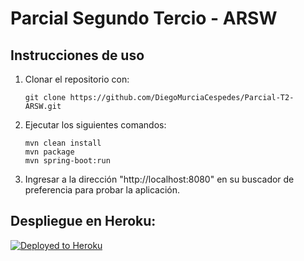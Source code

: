 # Parcial Segundo Tercio - ARSW

## Instrucciones de uso
1. Clonar el repositorio con:
    ```
    git clone https://github.com/DiegoMurciaCespedes/Parcial-T2-ARSW.git
    ```

2. Ejecutar los siguientes comandos:
    ```
    mvn clean install
    mvn package
    mvn spring-boot:run
    ```

3. Ingresar a la dirección "http://localhost:8080" en su buscador de preferencia para probar la aplicación.

## Despliegue en Heroku:
[![Deployed to Heroku](https://www.herokucdn.com/deploy/button.png)](https://murcia-arsw-t2.herokuapp.com/)